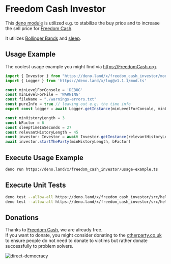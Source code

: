 # Freedom Cash Investor

This [deno module](https://deno.land/x/freedom_cash_investor) is utilized e.g. to stabilize the buy price and to increase the sell price for [Freedom Cash](https://github.com/monique-baumann/FreedomCash).  
  
It utilizes [Bollinger Bands](https://www.youtube.com/watch?v=-6cbdJulb7s) and [sleep](https://deno.land/x/sleep). 

## Usage Example

The coolest usage example you might find via https://FreedomCash.org.  

```ts
import { Investor } from "https://deno.land/x/freedom_cash_investor/mod.ts"
import { Logger } from 'https://deno.land/x/log@v1.1.1/mod.ts'

const minLevelForConsole = 'DEBUG' 
const minLevelForFile = 'WARNING' 
const fileName = "./warnings-errors.txt"
const pureInfo = true // leaving out e.g. the time info
export const logger = await Logger.getInstance(minLevelForConsole, minLevelForFile, fileName, pureInfo)

const minHistoryLength = 3
const bFactor = 6
const sleepTimeInSeconds = 27
const relevantHistoryLength = 45
const investor: Investor = await Investor.getInstance(relevantHistoryLength, sleepTimeInSeconds, logger)
await investor.startTheParty(minHistoryLength, bFactor)
```

## Execute Usage Example
```sh
deno run https://deno.land/x/freedom_cash_investor/usage-example.ts
```

## Execute Unit Tests
```sh
deno test --allow-all https://deno.land/x/freedom_cash_investor/src/helpers/blockchain-helper.spec.ts
deno test --allow-all https://deno.land/x/freedom_cash_investor/src/helpers/decision-helper.spec.ts
```
  
## Donations
Thanks to [Freedom Cash](https://FreedomCash.org), we are already free.  
If you want to donate, you might consider donating to the [otherparty.co.uk](https://www.otherparty.co.uk/donate-crypto-the-other-party) to ensure people do not need to donate to victims but rather donate successfully to problem solvers.   
  
![direct-democracy](https://github.com/michael-spengler/sleep/assets/145258627/fe97b7da-62b4-4cf6-9be0-7b03b2f3095a)
